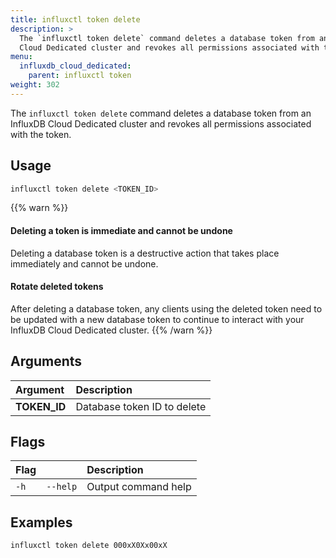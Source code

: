 ```yaml
---
title: influxctl token delete
description: >
  The `influxctl token delete` command deletes a database token from an InfluxDB
  Cloud Dedicated cluster and revokes all permissions associated with the token.
menu:
  influxdb_cloud_dedicated:
    parent: influxctl token
weight: 302
---
```


The `influxctl token delete` command deletes a database token from an InfluxDB
Cloud Dedicated cluster and revokes all permissions associated with the token.

## Usage

```sh
influxctl token delete <TOKEN_ID>
```

{{% warn %}}
#### Deleting a token is immediate and cannot be undone

Deleting a database token is a destructive action that takes place immediately
and cannot be undone.

#### Rotate deleted tokens

After deleting a database token, any clients using the deleted token need to be
updated with a new database token to continue to interact with your InfluxDB
Cloud Dedicated cluster.
{{% /warn %}}

## Arguments

| Argument     | Description                 |
| :----------- | :-------------------------- |
| **TOKEN_ID** | Database token ID to delete |

## Flags

| Flag |          | Description         |
| :--- | :------- | :------------------ |
| `-h` | `--help` | Output command help |

## Examples

```sh
influxctl token delete 000xX0Xx00xX
```
